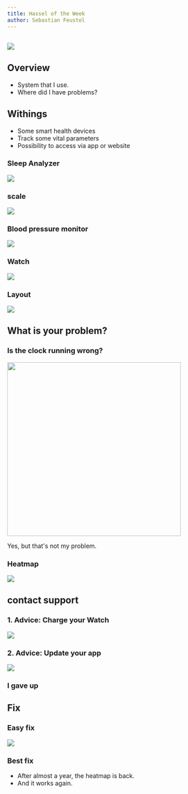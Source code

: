 ```yaml
---
title: Hassel of the Week
author: Sebastian Feustel
---
```


## 
![](img/meme.jpg)

## Overview
  - System that I use.
  - Where did I have problems?

## Withings
  - Some smart health devices 
  - Track some vital parameters
  - Possibility to access via app or website


### Sleep Analyzer
![](img/sleep-analyzer.jpg)

### scale
![](img/scale.jpg)

### Blood pressure monitor
![](img/bm.jpg)

### Watch
![](img/uhr.jpg)

### Layout
![](img/layout.png)

## What is your problem?

### Is the clock running wrong?
<img src="img/fail.jpg" width="400">

Yes, but that's not my problem.

### Heatmap
![](img/heatmap2.png)

## contact support  

### 1. Advice: Charge your Watch
![](img/support1.png)

### 2. Advice: Update your app
![](img/support2.png)

### I gave up

## Fix

### Easy fix
![](img/meme3.jpg)

### Best fix 
- After almost a year, the heatmap is back.
- And it works again.
